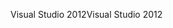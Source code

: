 <span data-ttu-id="b82ec-101">Visual Studio 2012</span><span class="sxs-lookup"><span data-stu-id="b82ec-101">Visual Studio 2012</span></span>